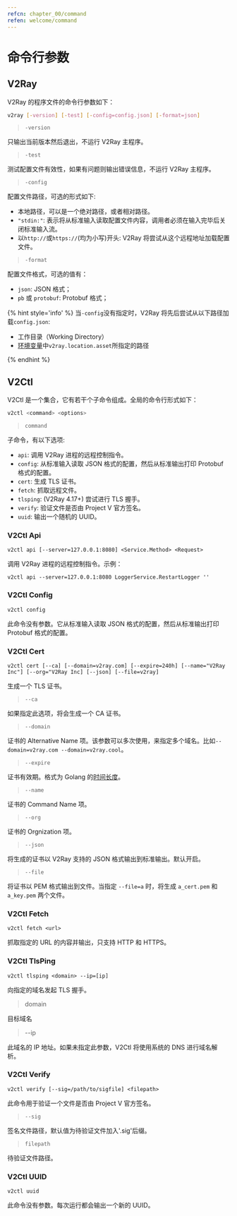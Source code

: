 ```yaml
---
refcn: chapter_00/command
refen: welcome/command
---
```


# 命令行参数

## V2Ray

V2Ray 的程序文件的命令行参数如下：

```bash
v2ray [-version] [-test] [-config=config.json] [-format=json]
```

> `-version`

只输出当前版本然后退出，不运行 V2Ray 主程序。

> `-test`

测试配置文件有效性，如果有问题则输出错误信息，不运行 V2Ray 主程序。

> `-config`

配置文件路径，可选的形式如下:

* 本地路径，可以是一个绝对路径，或者相对路径。
* `"stdin:"`: 表示将从标准输入读取配置文件内容，调用者必须在输入完毕后关闭标准输入流。
* 以`http://`或`https://`(均为小写)开头: V2Ray 将尝试从这个远程地址加载配置文件。

> `-format`

配置文件格式，可选的值有：

* `json`: JSON 格式；
* `pb` 或 `protobuf`: Protobuf 格式；

{% hint style='info' %}
当`-config`没有指定时，V2Ray 将先后尝试从以下路径加载`config.json`:

* 工作目录（Working Directory）
* [环境变量](../chapter_02/env.md)中`v2ray.location.asset`所指定的路径

{% endhint %}

## V2Ctl

V2Ctl 是一个集合，它有若干个子命令组成。全局的命令行形式如下：

```bash
v2ctl <command> <options>
```

> `command`

子命令，有以下选项:

* `api`: 调用 V2Ray 进程的远程控制指令。
* `config`: 从标准输入读取 JSON 格式的配置，然后从标准输出打印 Protobuf 格式的配置。
* `cert`: 生成 TLS 证书。
* `fetch`: 抓取远程文件。
* `tlsping`: (V2Ray 4.17+) 尝试进行 TLS 握手。
* `verify`: 验证文件是否由 Project V 官方签名。
* `uuid`: 输出一个随机的 UUID。

### V2Ctl Api

`v2ctl api [--server=127.0.0.1:8080] <Service.Method> <Request>`

调用 V2Ray 进程的远程控制指令。示例：

`v2ctl api --server=127.0.0.1:8080 LoggerService.RestartLogger ''`

### V2Ctl Config

`v2ctl config`

此命令没有参数。它从标准输入读取 JSON 格式的配置，然后从标准输出打印 Protobuf 格式的配置。

### V2Ctl Cert

`v2ctl cert [--ca] [--domain=v2ray.com] [--expire=240h] [--name="V2Ray Inc"] [--org="V2Ray Inc] [--json] [--file=v2ray]`

生成一个 TLS 证书。

> `--ca`

如果指定此选项，将会生成一个 CA 证书。

> `--domain`

证书的 Alternative Name 项。该参数可以多次使用，来指定多个域名。比如`--domain=v2ray.com --domain=v2ray.cool`。

> `--expire`

证书有效期。格式为 Golang 的[时间长度](https://golang.org/pkg/time/#ParseDuration)。

> `--name`

证书的 Command Name 项。

> `--org`

证书的 Orgnization 项。

> `--json`

将生成的证书以 V2Ray 支持的 JSON 格式输出到标准输出。默认开启。

> `--file`

将证书以 PEM 格式输出到文件。当指定 `--file=a` 时，将生成 `a_cert.pem` 和 `a_key.pem` 两个文件。

### V2Ctl Fetch

`v2ctl fetch <url>`

抓取指定的 URL 的内容并输出，只支持 HTTP 和 HTTPS。

### V2Ctl TlsPing

`v2ctl tlsping <domain> --ip=[ip]`

向指定的域名发起 TLS 握手。

> domain

目标域名

> --ip

此域名的 IP 地址。如果未指定此参数，V2Ctl 将使用系统的 DNS 进行域名解析。

### V2Ctl Verify

`v2ctl verify [--sig=/path/to/sigfile] <filepath>`

此命令用于验证一个文件是否由 Project V 官方签名。

> `--sig`

签名文件路径，默认值为待验证文件加入'.sig'后缀。

> `filepath`

待验证文件路径。

### V2Ctl UUID

`v2ctl uuid`

此命令没有参数。每次运行都会输出一个新的 UUID。

